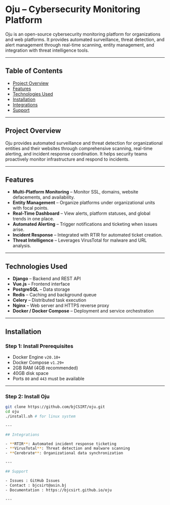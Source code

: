 # Oju – Cybersecurity Monitoring Platform

Oju is an open-source cybersecurity monitoring platform for organizations and web platforms. It provides automated surveillance, threat detection, and alert management through real-time scanning, entity management, and integration with threat intelligence tools.

---

## Table of Contents

- [Project Overview](#project-overview)
- [Features](#features)
- [Technologies Used](#technologies-used)
- [Installation](#installation)
- [Integrations](#integrations)
- [Support](#support)

---

## Project Overview

Oju provides automated surveillance and threat detection for organizational entities and their websites through comprehensive scanning, real-time alerting, and incident response coordination. It helps security teams proactively monitor infrastructure and respond to incidents.

---

## Features

- **Multi-Platform Monitoring** – Monitor SSL, domains, website defacements, and availability.
- **Entity Management** – Organize platforms under organizational units with focal points.
- **Real-Time Dashboard** – View alerts, platform statuses, and global trends in one place.
- **Automated Alerting** – Trigger notifications and ticketing when issues arise.
- **Incident Response** – Integrated with RTIR for automated ticket creation.
- **Threat Intelligence** – Leverages VirusTotal for malware and URL analysis.

---

## Technologies Used

- **Django** – Backend and REST API
- **Vue.js** – Frontend interface
- **PostgreSQL** – Data storage
- **Redis** – Caching and background queue
- **Celery** – Distributed task execution
- **Nginx** – Web server and HTTPS reverse proxy
- **Docker / Docker Compose** – Deployment and service orchestration

---

## Installation

### Step 1: Install Prerequisites

- Docker Engine `v20.10+`
- Docker Compose `v1.29+`
- 2GB RAM (4GB recommended)
- 40GB disk space
- Ports `80` and `443` must be available

---

### Step 2: Install Oju

```bash
git clone https://github.com/bjCSIRT/oju.git
cd oju
./install.sh # for linux system

---

## Integrations

- **RTIR**: Automated incident response ticketing
- **VirusTotal**: Threat detection and malware scanning
- **Cerebrate**: Organizational data synchronization

---

## Support

- Issues : GitHub Issues
- Contact : bjcsirt@asin.bj
- Documentation : https://bjcsirt.github.io/oju

---

